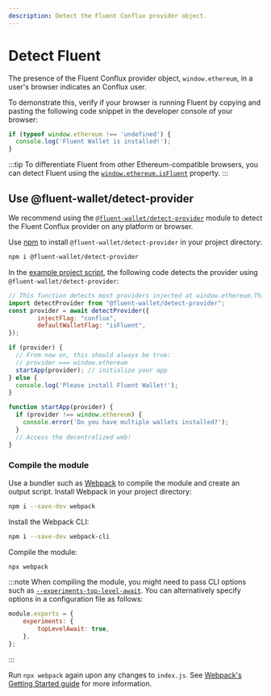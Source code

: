 ```yaml
---
description: Detect the Fluent Conflux provider object.
---
```


# Detect Fluent

The presence of the Fluent Conflux provider object, `window.ethereum`, in a user's browser
indicates an Conflux user.

To demonstrate this, verify if your browser is running Fluent by copying and pasting the following
code snippet in the developer console of your browser:

```javascript
if (typeof window.ethereum !== 'undefined') {
  console.log('Fluent Wallet is installed!');
}
```

:::tip
To differentiate Fluent from other Ethereum-compatible browsers, you can detect Fluent using the
[`window.ethereum.isFluent`](../reference/provider-api.md#windowconfluxisfluent) property.
:::

## Use @fluent-wallet/detect-provider

We recommend using the [`@fluent-wallet/detect-provider`](https://github.com/fluent-wallet/detect-provider)
module to detect the Fluent Conflux provider on any platform or browser.

Use [npm](https://docs.npmjs.com/downloading-and-installing-node-js-and-npm) to install
`@fluent-wallet/detect-provider` in your project directory:

```bash
npm i @fluent-wallet/detect-provider
```

In the [example project script](set-up-dev-environment.md#example), the following code detects the
provider using `@fluent-wallet/detect-provider`:

```javascript title="index.js"
// This function detects most providers injected at window.ethereum.This returns the provider, or null if it wasn't detected.
import detectProvider from "@fluent-wallet/detect-provider";
const provider = await detectProvider({
        injectFlag: "conflux",
        defaultWalletFlag: "isFluent",
});

if (provider) {
  // From now on, this should always be true:
  // provider === window.ethereum
  startApp(provider); // initialize your app
} else {
  console.log('Please install Fluent Wallet!');
}

function startApp(provider) {
  if (provider !== window.ethereum) {
    console.error('Do you have multiple wallets installed?');
  }
  // Access the decentralized web!
}
```

### Compile the module

Use a bundler such as [Webpack](https://github.com/webpack/webpack) to compile the module and create
an output script.
Install Webpack in your project directory:

```bash
npm i --save-dev webpack
```

Install the Webpack CLI:

```bash
npm i --save-dev webpack-cli
```

Compile the module:

```bash
npx webpack
```

:::note
When compiling the module, you might need to pass CLI options such as
[`--experiments-top-level-await`](https://webpack.js.org/configuration/experiments/).
You can alternatively specify options in a configuration file as follows:

```javascript title="webpack.config.cjs"
module.exports = {
    experiments: {
        topLevelAwait: true,
    },
};
```
:::

Run `npx webpack` again upon any changes to `index.js`.
See [Webpack's Getting Started guide](https://webpack.js.org/guides/getting-started/) for more information.
